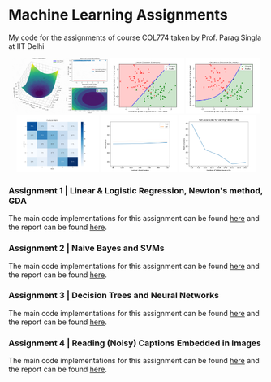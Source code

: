 # Machine Learning Assignments
My code for the assignments of course COL774 taken by Prof. Parag Singla at IIT Delhi


<p align="center">
    <img src="./assignment1/assets/gradient_descent.gif" width=37.3%/> 
    <img src="./assignment1/Q4/plots/gda_linear.png" width=29%/> 
    <img src="./assignment1/Q4/plots/gda_quadratic.png" width=29%/>
    <img src="./assignment2/Q1/plots/confusion_norm.png" width=32.14%/> 
    <img src="./assignment3/Q1/plots/sensitivity_n_estimators.png" width=30%/> 
    <img src="./assignment3/Q2/test.png" width=30%/> 
</p>

### Assignment 1 | Linear & Logistic Regression, Newton's method, GDA

The main code implementations for this assignment can be found [here](./assignment1/) and the report can be found [here](./assignment1/COL774_ass1_report.pdf).


### Assignment 2 | Naive Bayes and SVMs

The main code implementations for this assignment can be found [here](./assignment2/) and the report can be found [here](./assignment2/COL774_ass2_report.pdf).


### Assignment 3 | Decision Trees and Neural Networks

The main code implementations for this assignment can be found [here](./assignment3/) and the report can be found [here](./assignment3/COL774_ass3_report.pdf).

### Assignment 4 | Reading (Noisy) Captions Embedded in Images

The main code implementations for this assignment can be found [here](https://github.com/mustafa1728/Caption-Reader) and the report can be found [here](https://github.com/mustafa1728/Caption-Reader/blob/main/ass4.pdf).

